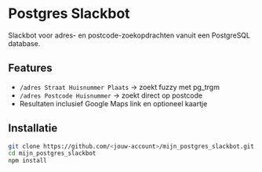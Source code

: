 # Postgres Slackbot

Slackbot voor adres- en postcode-zoekopdrachten vanuit een PostgreSQL database.

## Features
- `/adres Straat Huisnummer Plaats` → zoekt fuzzy met pg_trgm
- `/adres Postcode Huisnummer` → zoekt direct op postcode
- Resultaten inclusief Google Maps link en optioneel kaartje

## Installatie
```bash
git clone https://github.com/<jouw-account>/mijn_postgres_slackbot.git
cd mijn_postgres_slackbot
npm install
